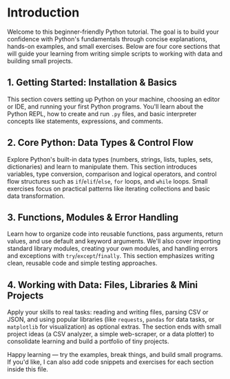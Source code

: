 # Introduction

Welcome to this beginner-friendly Python tutorial. The goal is to build your confidence with Python's fundamentals through concise explanations, hands-on examples, and small exercises. Below are four core sections that will guide your learning from writing simple scripts to working with data and building small projects.

## 1. Getting Started: Installation & Basics

This section covers setting up Python on your machine, choosing an editor or IDE, and running your first Python programs. You'll learn about the Python REPL, how to create and run `.py` files, and basic interpreter concepts like statements, expressions, and comments.

## 2. Core Python: Data Types & Control Flow

Explore Python's built-in data types (numbers, strings, lists, tuples, sets, dictionaries) and learn to manipulate them. This section introduces variables, type conversion, comparison and logical operators, and control flow structures such as `if`/`elif`/`else`, `for` loops, and `while` loops. Small exercises focus on practical patterns like iterating collections and basic data transformation.

## 3. Functions, Modules & Error Handling

Learn how to organize code into reusable functions, pass arguments, return values, and use default and keyword arguments. We'll also cover importing standard library modules, creating your own modules, and handling errors and exceptions with `try`/`except`/`finally`. This section emphasizes writing clean, reusable code and simple testing approaches.

## 4. Working with Data: Files, Libraries & Mini Projects

Apply your skills to real tasks: reading and writing files, parsing CSV or JSON, and using popular libraries (like `requests`, `pandas` for data tasks, or `matplotlib` for visualization) as optional extras. The section ends with small project ideas (a CSV analyzer, a simple web-scraper, or a data plotter) to consolidate learning and build a portfolio of tiny projects.

Happy learning — try the examples, break things, and build small programs. If you'd like, I can also add code snippets and exercises for each section inside this file.